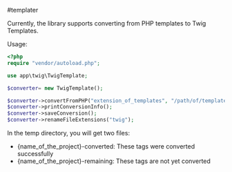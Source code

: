 #templater

Currently, the library supports converting from PHP templates to Twig Templates.

Usage:

```php
<?php
require "vendor/autoload.php";

use app\twig\TwigTemplate;

$converter= new TwigTemplate();

$converter->convertFromPHP("extension_of_templates", "/path/of/templates", "name_of_the_project");
$converter->printConversionInfo();
$converter->saveConversion();
$converter->renameFileExtensions("twig");
```

In the temp directory, you will get two files:
- {name_of_the_project}-converted: These tags were converted successfully
- {name_of_the_project}-remaining: These tags are not yet converted

